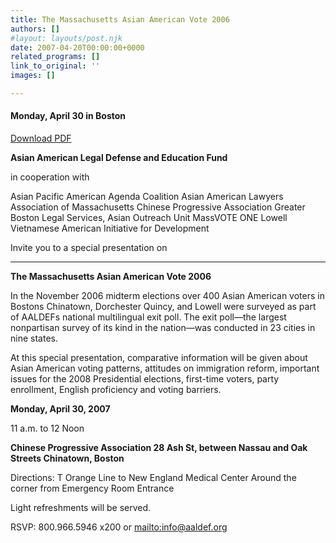 ```yaml
---
title: The Massachusetts Asian American Vote 2006
authors: []
#layout: layouts/post.njk
date: 2007-04-20T00:00:00+0000
related_programs: []
link_to_original: ''
images: []

---
```

#### Monday, April 30 in Boston

[Download PDF ](/missing/2007-04-20_272_TheMassachuset.pdf)

**Asian American Legal Defense and Education Fund**

in cooperation with

Asian Pacific American Agenda Coalition  Asian American Lawyers Association of Massachusetts  Chinese Progressive Association  Greater Boston Legal Services, Asian Outreach Unit  MassVOTE  ONE Lowell  Vietnamese American Initiative for Development

Invite you to a special presentation on

<hr />

**The Massachusetts Asian American Vote 2006**

In the November 2006 midterm elections over 400 Asian American voters in Bostons Chinatown, Dorchester Quincy, and Lowell were surveyed as part of AALDEFs national multilingual exit poll. The exit poll—the largest nonpartisan survey of its kind in the nation—was conducted in 23 cities in nine states.

At this special presentation, comparative information will be given about Asian American voting patterns, attitudes on immigration reform, important issues for the 2008 Presidential elections, first-time voters, party enrollment, English proficiency and voting barriers.

**Monday, April 30, 2007**

11 a.m. to 12 Noon

**Chinese Progressive Association 28 Ash St, between Nassau and Oak Streets  Chinatown, Boston**

Directions: T Orange Line to New England Medical Center  Around the corner from Emergency Room Entrance

Light refreshments will be served.

RSVP: 800.966.5946 x200 or [mailto:info@aaldef.org](mailto:info@aaldef.org)